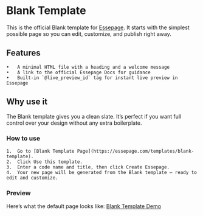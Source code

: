 # Blank Template

This is the official Blank template for [Essepage](https://essepage.com). It starts with the simplest possible page so you can edit, customize, and publish right away.

## Features
	•	A minimal HTML file with a heading and a welcome message
	•	A link to the official Essepage Docs for guidance
	•	Built-in `@live_preview_id` tag for instant live preview in Essepage

## Why use it

The Blank template gives you a clean slate. It’s perfect if you want full control over your design without any extra boilerplate.

### How to use
	1.	Go to [Blank Template Page](https://essepage.com/templates/blank-template).
	2.	Click Use this template.
	3.	Enter a code name and title, then click Create Essepage.
	4.	Your new page will be generated from the Blank template — ready to edit and customize.

### Preview

Here’s what the default page looks like: [Blank Template Demo](https://espg.dev/blank-template)


